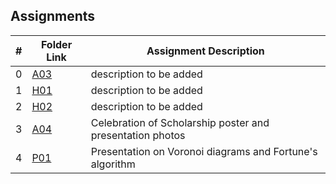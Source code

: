 ## Assignments

|  #  | Folder Link | Assignment Description |
| :-: | ----------- | ---------------------- |
|  0  | [A03](https://github.com/OVA-Kak/3013-Algorithms/tree/main/Assignments/A03)      | description to be added          |
|  1  | [H01](https://github.com/OVA-Kak/3013-Algorithms/tree/main/Assignments/H01)      | description to be added          |
|  2  | [H02](https://github.com/OVA-Kak/3013-Algorithms/tree/main/Assignments/H02)      | description to be added          |
|  3  | [A04](https://github.com/OVA-Kak/3013-Algorithms/tree/main/Assignments/A04)      | Celebration of Scholarship poster and presentation photos         |
|  4  | [P01](https://github.com/OVA-Kak/3013-Algorithms/tree/main/Assignments/P01)      | Presentation on Voronoi diagrams and Fortune's algorithm          |
